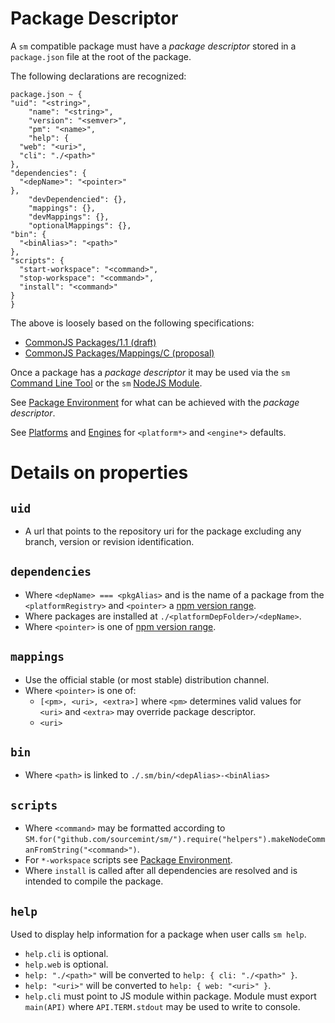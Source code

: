 Package Descriptor
==================

A `sm` compatible package must have a *package descriptor* stored in a `package.json` file at the root of the package.

The following declarations are recognized:

	package.json ~ {
    "uid": "<string>",
		"name": "<string>",
		"version": "<semver>",
		"pm": "<name>",
		"help": {
      "web": "<uri>",
      "cli": "./<path>"
   	},
   	"dependencies": {
      "<depName>": "<pointer>"
    },
		"devDependencied": {},
		"mappings": {},
		"devMappings": {},
		"optionalMappings": {},
    "bin": {
      "<binAlias>": "<path>"
    },
    "scripts": {
      "start-workspace": "<command>",
      "stop-workspace": "<command>",
      "install": "<command>"
    }
	}

The above is loosely based on the following specifications:

  * [CommonJS Packages/1.1 (draft)](http://wiki.commonjs.org/wiki/Packages/1.1)
  * [CommonJS Packages/Mappings/C (proposal)](http://wiki.commonjs.org/wiki/Packages/Mappings/C)

Once a package has a *package descriptor* it may be used via the `sm` [Command Line Tool](./CommandLine.md) or
the `sm` [NodeJS Module](./NodejsModule.md).

See [Package Environment](./PackageEnvironment.md) for what can be achieved with the *package descriptor*.

See [Platforms](./Platforms.md) and [Engines](./Engines.md) for `<platform*>` and `<engine*>` defaults.


Details on properties
=====================

`uid`
-----

  * A url that points to the repository uri for the package excluding any branch, version or revision identification.

`dependencies`
--------------

  * Where `<depName> === <pkgAlias>` and is the name of a package from the `<platformRegistry>` and `<pointer>` a [npm version range](https://npmjs.org/doc/json.html#dependencies).
  * Where packages are installed at `./<platformDepFolder>/<depName>`.
  * Where `<pointer>` is one of [npm version range](https://npmjs.org/doc/json.html#dependencies).

`mappings`
----------

  * Use the official stable (or most stable) distribution channel.
  * Where `<pointer>` is one of:
    * `[<pm>, <uri>, <extra>]` where `<pm>` determines valid values for `<uri>` and `<extra>` may override package descriptor.
    * `<uri>`

`bin`
-----

  * Where `<path>` is linked to `./.sm/bin/<depAlias>-<binAlias>`

`scripts`
---------

  * Where `<command>` may be formatted according to `SM.for("github.com/sourcemint/sm/").require("helpers").makeNodeCommanFromString("<command>")`.
  * For `*-workspace` scripts see [Package Environment](./PackageEnvironment.md).
  * Where `install` is called after all dependencies are resolved and is intended to compile the package.

`help`
------

Used to display help information for a package when user calls `sm help`.

  * `help.cli` is optional.
  * `help.web` is optional.
  * `help: "./<path>"` will be converted to `help: { cli: "./<path>" }`.
  * `help: "<uri>"` will be converted to `help: { web: "<uri>" }`.
  * `help.cli` must point to JS module within package. Module must export `main(API)` where
    `API.TERM.stdout` may be used to write to console.
